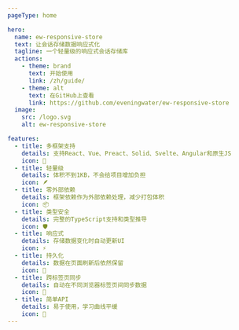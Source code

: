```yaml
---
pageType: home

hero:
  name: ew-responsive-store
  text: 让会话存储数据响应式化
  tagline: 一个轻量级的响应式会话存储库
  actions:
    - theme: brand
      text: 开始使用
      link: /zh/guide/
    - theme: alt
      text: 在GitHub上查看
      link: https://github.com/eveningwater/ew-responsive-store
  image:
    src: /logo.svg
    alt: ew-responsive-store

features:
  - title: 多框架支持
    details: 支持React、Vue、Preact、Solid、Svelte、Angular和原生JS
    icon: 🔄
  - title: 轻量级
    details: 体积不到1KB，不会给项目增加负担
    icon: 🪶
  - title: 零外部依赖
    details: 框架依赖作为外部依赖处理，减少打包体积
    icon: 📦
  - title: 类型安全
    details: 完整的TypeScript支持和类型推导
    icon: 🛡️
  - title: 响应式
    details: 存储数据变化时自动更新UI
    icon: ⚡
  - title: 持久化
    details: 数据在页面刷新后依然保留
    icon: 💾
  - title: 跨标签页同步
    details: 自动在不同浏览器标签页间同步数据
    icon: 🔗
  - title: 简单API
    details: 易于使用，学习曲线平缓
    icon: 🔧
---
```

